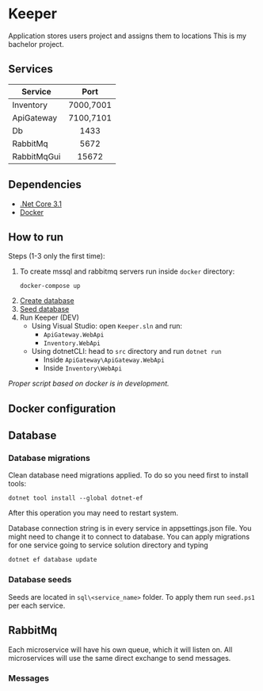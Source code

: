 # Keeper
Application stores users project and assigns them to locations
This is my bachelor project. 

## Services
| Service       | Port          |
| ------------- |:-------------:|
| Inventory     | 7000,7001     |
| ApiGateway    | 7100,7101     |
| Db            | 1433          |
| RabbitMq      | 5672          |
| RabbitMqGui   | 15672         |

## Dependencies
 - [.Net Core 3.1](https://dotnet.microsoft.com/download/dotnet-core/3.1)
 - [Docker](https://docs.docker.com/docker-for-windows/install/)

## How to run
Steps (1-3 only the first time):
 1. To create mssql and rabbitmq servers run inside `docker` directory:
    ```
    docker-compose up
    ```
 2. [Create database](#Database-migrations)
 3. [Seed database](#Database-seeds)
 4. Run Keeper (DEV)
    - Using Visual Studio: open `Keeper.sln` and run:
        - `ApiGateway.WebApi`
        - `Inventory.WebApi`
    - Using dotnetCLI: head to `src` directory and run `dotnet run`
        - Inside `ApiGateway\ApiGateway.WebApi`
        - Inside `Inventory\WebApi`


*Proper script based on docker is in development.*


## Docker configuration

## Database
### Database migrations
Clean database need migrations applied.
To do so you need first to install tools:
```
dotnet tool install --global dotnet-ef
```
After this operation you may need to restart system.

Database connection string is in every service in appsettings.json file.
You might need to change it to connect to database.
You can apply migrations for one service going to service solution directory and typing
```
dotnet ef database update
```

### Database seeds
Seeds are located in `sql\<service_name>` folder.
To apply them run `seed.ps1` per each service.

## RabbitMq
Each microservice will have his own queue, which it will listen on.
All microservices will use the same direct exchange to send messages.

### Messages
